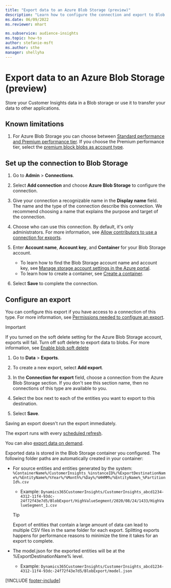 ```yaml
---
title: "Export data to an Azure Blob Storage (preview)"
description: "Learn how to configure the connection and export to Blob storage."
ms.date: 06/09/2022
ms.reviewer: mhart

ms.subservice: audience-insights
ms.topic: how-to
author: stefanie-msft
ms.author: sthe
manager: shellyha
---
```


# Export data to an Azure Blob Storage (preview)

Store your Customer Insights data in a Blob storage or use it to transfer your data to other applications.

## Known limitations

1. For Azure Blob Storage you can choose between [Standard performance and Premium performance tier](/azure/storage/blobs/storage-blob-performance-tiers). If you choose the Premium performance tier, select the [premium block blobs as account type](/azure/storage/common/storage-account-overview#types-of-storage-accounts).

## Set up the connection to Blob Storage

1. Go to **Admin** > **Connections**.

1. Select **Add connection** and choose **Azure Blob Storage** to configure the connection.

1. Give your connection a recognizable name in the **Display name** field. The name and the type of the connection describe this connection. We recommend choosing a name that explains the purpose and target of the connection.

1. Choose who can use this connection. By default, it's only administrators. For more information, see [Allow contributors to use a connection for exports](connections.md#allow-contributors-to-use-a-connection-for-exports).

1. Enter **Account name**, **Account key**, and **Container** for your Blob Storage account.
    - To learn how to find the Blob Storage account name and account key, see [Manage storage account settings in the Azure portal](/azure/storage/common/storage-account-manage).
    - To learn how to create a container, see [Create a container](/azure/storage/blobs/storage-quickstart-blobs-portal#create-a-container).

1. Select **Save** to complete the connection. 

## Configure an export

You can configure this export if you have access to a connection of this type. For more information, see [Permissions needed to configure an export](export-destinations.md#set-up-a-new-export).

> [!IMPORTANT]
> If you turned on the soft delete setting for the Azure Blob Storage account, exports will fail. Turn off soft delete to export data to blobs. For more information, see [Enable blob soft delete](/azure/storage/blobs/soft-delete-blob-enable)

1. Go to **Data** > **Exports**.

1. To create a new export, select **Add export**.

1. In the **Connection for export** field, choose a connection from the Azure Blob Storage section. If you don't see this section name, then no connections of this type are available to you.

1. Select the box next to each of the entities you want to export to this destination.

1. Select **Save**.

Saving an export doesn't run the export immediately.

The export runs with every [scheduled refresh](system.md#schedule-tab).

You can also [export data on demand](export-destinations.md#run-exports-on-demand).

Exported data is stored in the Blob Storage container you configured. The following folder paths are automatically created in your container:

- For source entities and entities generated by the system:  
  `%ContainerName%/CustomerInsights_%instanceID%/%ExportDestinationName%/%EntityName%/%Year%/%Month%/%Day%/%HHMM%/%EntityName%_%PartitionId%.csv`  
  - Example: `Dynamics365CustomerInsights/CustomerInsights_abcd1234-4312-11f4-93dc-24f72f43e7d5/BlobExport/HighValueSegment/2020/08/24/1433/HighValueSegment_1.csv`
  
  > [!TIP]
  > Export of entities that contain a large amount of data can lead to multiple CSV files in the same folder for each export. Splitting exports happens for performance reasons to minimize the time it takes for an export to complete.

- The model.json for the exported entities will be at the %ExportDestinationName% level.  
  - Example: `Dynamics365CustomerInsights/CustomerInsights_abcd1234-4312-11f4-93dc-24f72f43e7d5/BlobExport/model.json`

[!INCLUDE [footer-include](includes/footer-banner.md)]

